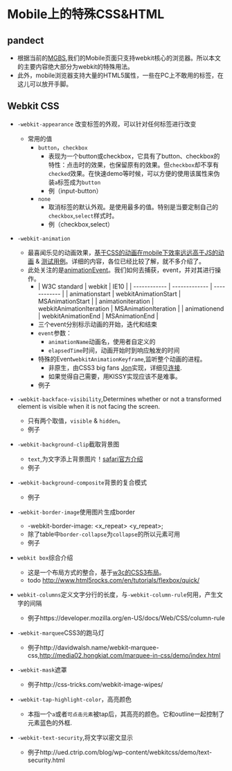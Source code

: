 # Mobile上的特殊CSS&HTML
## pandect
* 根据当前的[MGBS](http://velocity.alibaba-inc.com/projects/cross-end-web/wiki/mgbs),我们的Mobile页面只支持webkit核心的浏览器。所以本文的主要内容绝大部分为webkit的特殊用法。
* 此外，mobile浏览器支持大量的HTML5属性，一些在PC上不敢用的标签，在这儿可以放开手脚。

## Webkit CSS
* `-webkit-appearance` 改变标签的外观，可以针对任何标签进行改变
  * 常用的值
    * `button`，`checkbox` 
      * 表现为一个button或checkbox，它具有了button、checkbox的特性：点击时的效果，也保留原有的效果。但`checkbox`却不享有`checked`效果。在快速demo等时候，可以方便的使用该属性来伪装`a`标签成为`button`
      * 例（input-button）
    * `none`
      * 取消标签的默认外观。是使用最多的值。特别是当要定制自己的`checkbox`,`select`样式时。
      * 例（checkbox,select）

* `-webkit-animation`
  * 最喜闻乐见的动画效果，[基于CSS的动画在mobile下效率远远高于JS的动画](http://stackoverflow.com/questions/8671078/which-is-the-most-efficient-on-ios-css3-or-jquery-animations) & [测试用例](http://css3.bradshawenterprises.com/legacy/)。详细的内容，各位已经比较了解，就不多介绍了。
  * 此处关注的是[animationEvent](https://developer.mozilla.org/en-US/docs/Web/API/AnimationEvent)。我们如何去捕获，event，并对其进行操作。
    * | W3C standard | webkit | IE10 |
| ------------ | ------------- | ------------ |
| animationstart | webkitAnimationStart | MSAnimationStart |
| animationiteration | webkitAnimationIteration | MSAnimationIteration |
| animationend | webkitAnimationEnd | MSAnimationEnd |
    * 三个event分别标示动画的开始，迭代和结束
    * `event`参数：
      * `animationName`动画名，使用者自定义的
      * `elapsedTime`时间，动画开始时到响应触发的时间
    * 特殊的Event`webkitAnimationKeyframe`,监听整个动画的进程。
      * 非原生，由CSS3 big fans [Jon](http://blog.joelambert.co.uk/author/admin/)实现，详细见[连接](http://blog.joelambert.co.uk/2011/05/17/keyframe-events-for-css3-animations/).
      * 如果觉得自己需要，用KISSY实现应该不是难事。
    * 例子
* `-webkit-backface-visibility`,Determines whether or not a transformed element is visible when it is not facing the screen. 
  * 只有两个取值，`visible` & `hidden`。
  * 例子
* `-webkit-background-clip`截取背景图
  * `text`,为文字添上背景图片！[safari官方介绍](https://www.webkit.org/blog/164/background-clip-text/)
  * 例子
* `-webkit-background-composite`背景的复合模式
  * 例子
* `-webkit-border-image`使用图片生成border
  * -webkit-border-image: <uri> <top> <right> <bottom> <left> <x_repeat> <y_repeat>;
  * 除了table中`border-collapse`为`collapse`的所以元素可用
  * 例子
* `webkit box`综合介绍
  * 这是一个布局方式的整合，基于[w3c的CSS3布局](http://www.w3.org/TR/css3-layout/)。
  * todo http://www.html5rocks.com/en/tutorials/flexbox/quick/
* `webkit-columns`定义文字分行的长度，与`-webkit-column-rule`何用，产生文字的间隔
  * 例子https://developer.mozilla.org/en-US/docs/Web/CSS/column-rule  
* `-webkit-marquee`CSS3的跑马灯
  * 例子http://davidwalsh.name/webkit-marquee-css,http://media02.hongkiat.com/marquee-in-css/demo/index.html
* `-webkit-mask`遮罩
  * 例子http://css-tricks.com/webkit-image-wipes/
* `-webkit-tap-highlight-color`，高亮颜色
  * 本指一个`a`或者`可点击元素`被tap后，其高亮的颜色。它和outline一起控制了元素蓝色的外框.
* `-webkit-text-security`,将文字以密文显示
  * 例子http://ued.ctrip.com/blog/wp-content/webkitcss/demo/text-security.html
    
      
